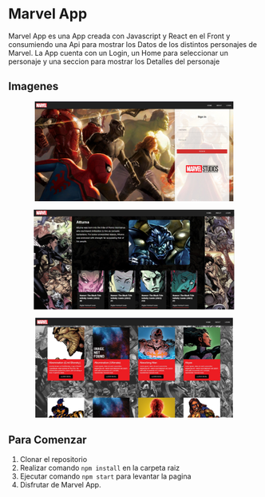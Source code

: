 # Marvel App

Marvel App es una App creada con Javascript y React en el Front y consumiendo una Api para mostrar los Datos de los distintos personajes de Marvel.
La App cuenta con un Login, un Home para seleccionar un personaje y una seccion para mostrar los Detalles del personaje

## Imagenes

<p align="center">
  <img height="200" src="./public/Login.jpg" />
</p>
<p align="center">
  <img height="200" src="./public/Detail.jpg" />
</p>
<p align="center">
  <img height="200" src="./public/Home.jpg" />
</p>

##  Para Comenzar

 1. Clonar el repositorio
 2. Realizar comando `npm install` en la carpeta raiz
 3. Ejecutar comando `npm start` para levantar la pagina
 4. Disfrutar de Marvel App.
